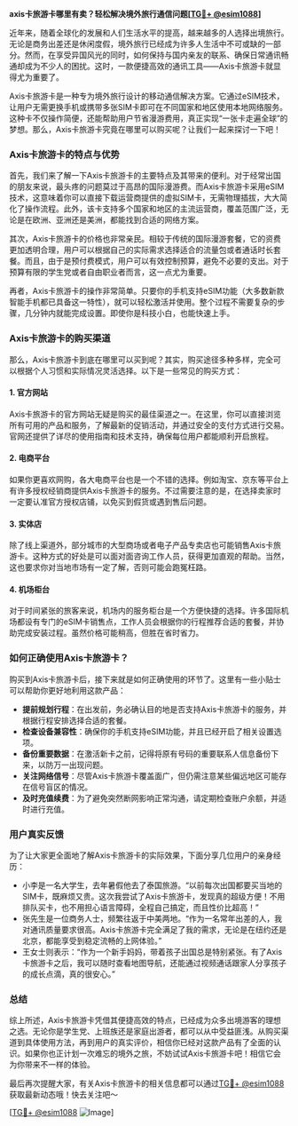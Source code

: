 **axis卡旅游卡哪里有卖？轻松解决境外旅行通信问题[[TG💪+ @esim1088](https://t.me/s/esim1088)]**

近年来，随着全球化的发展和人们生活水平的提高，越来越多的人选择出境旅行。无论是商务出差还是休闲度假，境外旅行已经成为许多人生活中不可或缺的一部分。然而，在享受异国风光的同时，如何保持与国内亲友的联系、确保日常通讯畅通却成为不少人的困扰。这时，一款便捷高效的通讯工具——Axis卡旅游卡就显得尤为重要了。

Axis卡旅游卡是一种专为境外旅行设计的移动通信解决方案。它通过eSIM技术，让用户无需更换手机或携带多张SIM卡即可在不同国家和地区使用本地网络服务。这种卡不仅操作简便，还能帮助用户节省漫游费用，真正实现“一张卡走遍全球”的梦想。那么，Axis卡旅游卡究竟在哪里可以购买呢？让我们一起来探讨一下吧！

### Axis卡旅游卡的特点与优势

首先，我们来了解一下Axis卡旅游卡的主要特点及其带来的便利。对于经常出国的朋友来说，最头疼的问题莫过于高昂的国际漫游费。而Axis卡旅游卡采用eSIM技术，这意味着你可以直接下载运营商提供的虚拟SIM卡，无需物理插拔，大大简化了操作流程。此外，该卡支持多个国家和地区的主流运营商，覆盖范围广泛，无论是在欧洲、亚洲还是美洲，都能找到合适的网络方案。

其次，Axis卡旅游卡的价格也非常亲民。相较于传统的国际漫游套餐，它的资费更加透明合理，用户可以根据自己的实际需求选择适合的流量包或者通话时长套餐。而且，由于是预付费模式，用户可以有效控制预算，避免不必要的支出。对于预算有限的学生党或者自由职业者而言，这一点尤为重要。

再者，Axis卡旅游卡的操作非常简单。只要你的手机支持eSIM功能（大多数新款智能手机都已具备这一特性），就可以轻松激活并使用。整个过程不需要复杂的步骤，几分钟内就能完成设置。即使你是科技小白，也能快速上手。

### Axis卡旅游卡的购买渠道

那么，Axis卡旅游卡到底在哪里可以买到呢？其实，购买途径多种多样，完全可以根据个人习惯和实际情况灵活选择。以下是一些常见的购买方式：

#### 1. 官方网站
Axis卡旅游卡的官方网站无疑是购买的最佳渠道之一。在这里，你可以直接浏览所有可用的产品和服务，了解最新的促销活动，并通过安全的支付方式进行交易。官网还提供了详尽的使用指南和技术支持，确保每位用户都能顺利开启旅程。

#### 2. 电商平台
如果你更喜欢网购，各大电商平台也是一个不错的选择。例如淘宝、京东等平台上有许多授权经销商提供Axis卡旅游卡的服务。不过需要注意的是，在选择卖家时一定要认准官方授权店铺，以免买到假货或遇到售后问题。

#### 3. 实体店
除了线上渠道外，部分城市的大型商场或者电子产品专卖店也可能销售Axis卡旅游卡。这种方式的好处是可以面对面咨询工作人员，获得更加直观的帮助。当然，这也要求你对当地市场有一定了解，否则可能会跑冤枉路。

#### 4. 机场柜台
对于时间紧张的旅客来说，机场内的服务柜台是一个方便快捷的选择。许多国际机场都设有专门的eSIM卡销售点，工作人员会根据你的行程推荐合适的套餐，并协助完成安装过程。虽然价格可能稍高，但胜在省时省力。

### 如何正确使用Axis卡旅游卡？

购买到Axis卡旅游卡后，接下来就是如何正确使用的环节了。这里有一些小贴士可以帮助你更好地利用这款产品：

- **提前规划行程**：在出发前，务必确认目的地是否支持Axis卡旅游卡的服务，并根据行程安排选择合适的套餐。
- **检查设备兼容性**：确保你的手机支持eSIM功能，并且已经开启了相关设置选项。
- **备份重要数据**：在激活新卡之前，记得将原有号码的重要联系人信息备份下来，以防万一出现问题。
- **关注网络信号**：尽管Axis卡旅游卡覆盖面广，但仍需注意某些偏远地区可能存在信号盲区的情况。
- **及时充值续费**：为了避免突然断网影响正常沟通，请定期检查账户余额，并适时进行充值。

### 用户真实反馈

为了让大家更全面地了解Axis卡旅游卡的实际效果，下面分享几位用户的亲身经历：

- 小李是一名大学生，去年暑假他去了泰国旅游。“以前每次出国都要买当地的SIM卡，既麻烦又贵。这次我尝试了Axis卡旅游卡，发现真的超级方便！不用排队买卡，也不用担心语言障碍，全程自己搞定，而且性价比超高！”
- 张先生是一位商务人士，频繁往返于中美两地。“作为一名常年出差的人，我对通讯质量要求很高。Axis卡旅游卡完全满足了我的需求，无论是在纽约还是北京，都能享受到稳定流畅的上网体验。”
- 王女士则表示：“作为一个新手妈妈，带着孩子出国总是特别紧张。有了Axis卡旅游卡之后，我可以随时查看地图导航，还能通过视频通话跟家人分享孩子的成长点滴，真的很安心。”

### 总结

综上所述，Axis卡旅游卡凭借其便捷高效的特点，已经成为众多出境游客的理想之选。无论你是学生党、上班族还是家庭出游者，都可以从中受益匪浅。从购买渠道到具体使用方法，再到用户的真实评价，相信你已经对这款产品有了全面的认识。如果你也正计划一次难忘的境外之旅，不妨试试Axis卡旅游卡吧！相信它会为你带来不一样的体验。

最后再次提醒大家，有关Axis卡旅游卡的相关信息都可以通过[TG💪+ @esim1088](https://t.me/s/esim1088)获取最新动态哦！快去关注吧～

[[TG💪+ @esim1088](https://t.me/s/esim1088) ![Image](https://i.postimg.cc/4NQfJmqS/Snipaste-2025-05-13-00-14-12.png)]